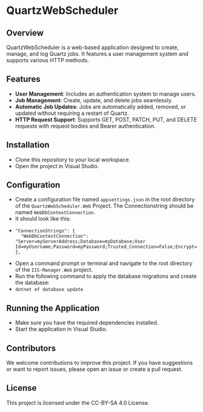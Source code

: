 # QuartzWebScheduler

## Overview

QuartzWebScheduler is a web-based application designed to create, manage, and log Quartz jobs. It features a user management system and supports various HTTP methods.

## Features

- **User Management**: Includes an authentication system to manage users.
- **Job Management**: Create, update, and delete jobs seamlessly.
- **Automatic Job Updates**: Jobs are automatically added, removed, or updated without requiring a restart of Quartz.
- **HTTP Request Support**: Supports GET, POST, PATCH, PUT, and DELETE requests with request bodies and Bearer authentication.

## Installation
- Clone this repository to your local workspace.
- Open the project in Visual Studio.

## Configuration
- Create a configuration file named `appsettings.json` in the root directory of the `QuartzWebScheduler.Web` Project. The Connectionstring should be named `WebDbContextConnection`.
- It should look like this:
- ```{
  "ConnectionStrings": {
    "WebDbContextConnection": "Server=myServerAddress;Database=myDatabase;User Id=myUsername;Password=myPassword;Trusted_Connection=False;Encrypt=False;"
  },
- Open a command prompt or terminal and navigate to the root directory of the `IIS-Manager.Web` project.
- Run the following command to apply the database migrations and create the database:
- `dotnet ef database update`

## Running the Application
- Make sure you have the required dependencies installed.
- Start the application in Visual Studio.

## Contributors
We welcome contributions to improve this project. If you have suggestions or want to report issues, please open an issue or create a pull request.

## License
This project is licensed under the CC-BY-SA 4.0 License.
